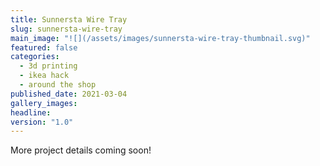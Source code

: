 ```yaml
---
title: Sunnersta Wire Tray
slug: sunnersta-wire-tray
main_image: "![](/assets/images/sunnersta-wire-tray-thumbnail.svg)"
featured: false
categories:
  - 3d printing
  - ikea hack
  - around the shop
published_date: 2021-03-04
gallery_images: 
headline: 
version: "1.0"
---
```


More project details coming soon!